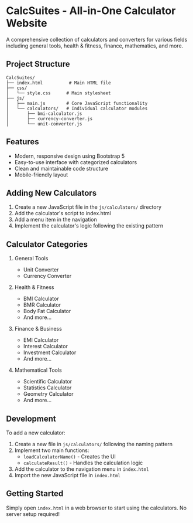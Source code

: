# CalcSuites - All-in-One Calculator Website

A comprehensive collection of calculators and converters for various fields including general tools, health & fitness, finance, mathematics, and more.

## Project Structure

```
CalcSuites/
├── index.html          # Main HTML file
├── css/
│   └── style.css      # Main stylesheet
├── js/
│   ├── main.js        # Core JavaScript functionality
│   └── calculators/   # Individual calculator modules
│       ├── bmi-calculator.js
│       ├── currency-converter.js
│       └── unit-converter.js
```

## Features

- Modern, responsive design using Bootstrap 5
- Easy-to-use interface with categorized calculators
- Clean and maintainable code structure
- Mobile-friendly layout

## Adding New Calculators

1. Create a new JavaScript file in the `js/calculators/` directory
2. Add the calculator's script to index.html
3. Add a menu item in the navigation
4. Implement the calculator's logic following the existing pattern

## Calculator Categories

1. General Tools
   - Unit Converter
   - Currency Converter

2. Health & Fitness
   - BMI Calculator
   - BMR Calculator
   - Body Fat Calculator
   - And more...

3. Finance & Business
   - EMI Calculator
   - Interest Calculator
   - Investment Calculator
   - And more...

4. Mathematical Tools
   - Scientific Calculator
   - Statistics Calculator
   - Geometry Calculator
   - And more...

## Development

To add a new calculator:

1. Create a new file in `js/calculators/` following the naming pattern
2. Implement two main functions:
   - `loadCalculatorName()` - Creates the UI
   - `calculateResult()` - Handles the calculation logic
3. Add the calculator to the navigation menu in `index.html`
4. Import the new JavaScript file in `index.html`

## Getting Started

Simply open `index.html` in a web browser to start using the calculators. No server setup required!
